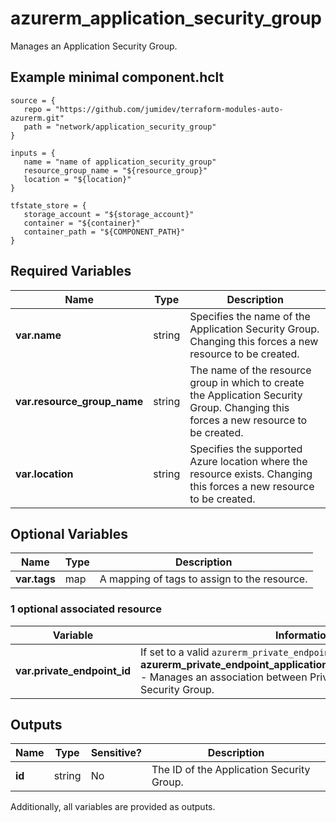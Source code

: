 # azurerm_application_security_group

Manages an Application Security Group.

## Example minimal component.hclt

```hcl
source = {
   repo = "https://github.com/jumidev/terraform-modules-auto-azurerm.git" 
   path = "network/application_security_group" 
}

inputs = {
   name = "name of application_security_group" 
   resource_group_name = "${resource_group}" 
   location = "${location}" 
}

tfstate_store = {
   storage_account = "${storage_account}" 
   container = "${container}" 
   container_path = "${COMPONENT_PATH}" 
}

```

## Required Variables

| Name | Type |  Description |
| ---- | --------- |  ----------- |
| **var.name** | string |  Specifies the name of the Application Security Group. Changing this forces a new resource to be created. | 
| **var.resource_group_name** | string |  The name of the resource group in which to create the Application Security Group. Changing this forces a new resource to be created. | 
| **var.location** | string |  Specifies the supported Azure location where the resource exists. Changing this forces a new resource to be created. | 

## Optional Variables

| Name | Type |  Description |
| ---- | --------- |  ----------- |
| **var.tags** | map |  A mapping of tags to assign to the resource. | 


### 1 optional associated resource

| Variable | Information |
| -------- | ----------- |
| **var.private_endpoint_id** | If set to a valid `azurerm_private_endpoint` `id`, makes a **azurerm_private_endpoint_application_security_group_association** - Manages an association between Private Endpoint and Application Security Group. | 

## Outputs

| Name | Type | Sensitive? | Description |
| ---- | ---- | --------- | --------- |
| **id** | string | No  | The ID of the Application Security Group. | 

Additionally, all variables are provided as outputs.
